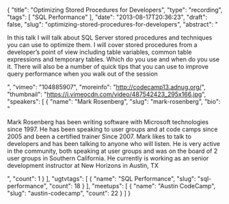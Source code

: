 {
  "title": "Optimizing Stored Procedures for Developers",
  "type": "recording",
  "tags": [
    "SQL Performance"
  ],
  "date": "2013-08-17T20:36:23",
  "draft": false,
  "slug": "optimizing-stored-procedures-for-developers",
  "abstract": "<p>In this talk I will talk about SQL Server stored procedures and techniques you can use to optimize them. I will cover stored procedures from a developer’s point of view including table variables, common table expressions and temporary tables. Which do you use and when do you use it. There will also be a number of quick tips that you can use to improve query performance when you walk out of the session</p>",
  "vimeo": "104885907",
  "moreinfo": "http://codecamp13.adnug.org/",
  "thumbnail": "https://i.vimeocdn.com/video/487542423_295x166.jpg",
  "speakers": [
    {
      "name": "Mark Rosenberg",
      "slug": "mark-rosenberg",
      "bio": "<p>Mark Rosenberg has been writing software with Microsoft technologies since 1997. He has been speaking to user groups and at code camps since 2005 and been a certified trainer Since 2007. Mark likes to talk to developers and has been talking to anyone who will listen. He is very active in the community, both speaking at user groups and was on the board of 2 user groups in Southern California. He currently is working as an senior development instructor at New Horizons in Austin, TX</p>",
      "count": 1
    }
  ],
  "ugtvtags": [
    {
      "name": "SQL Performance",
      "slug": "sql-performance",
      "count": 18
    }
  ],
  "meetups": [
    {
      "name": "Austin CodeCamp",
      "slug": "austin-codecamp",
      "count": 22
    }
  ]
}